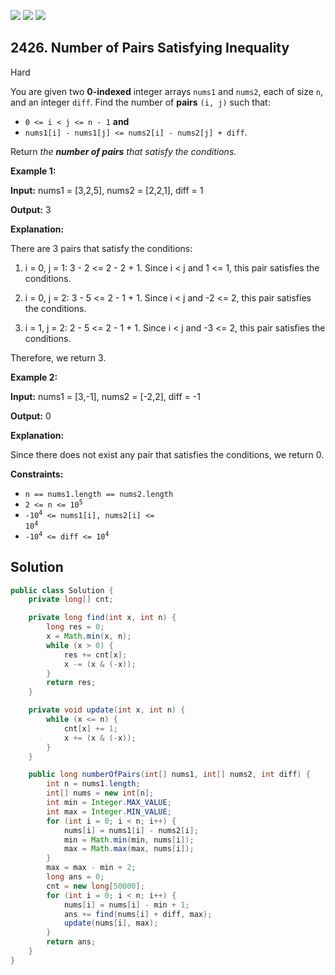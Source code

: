 [![](https://img.shields.io/github/stars/javadev/LeetCode-in-Java?label=Stars&style=flat-square)](https://github.com/javadev/LeetCode-in-Java)
[![](https://img.shields.io/github/forks/javadev/LeetCode-in-Java?label=Fork%20me%20on%20GitHub%20&style=flat-square)](https://github.com/javadev/LeetCode-in-Java/fork)
[![](https://img.shields.io/badge/-LeetCode%20in%20Kotlin-blue?style=flat-square)](https://github.com/javadev/LeetCode-in-Kotlin)

## 2426\. Number of Pairs Satisfying Inequality

Hard

You are given two **0-indexed** integer arrays `nums1` and `nums2`, each of size `n`, and an integer `diff`. Find the number of **pairs** `(i, j)` such that:

*   `0 <= i < j <= n - 1` **and**
*   `nums1[i] - nums1[j] <= nums2[i] - nums2[j] + diff`.

Return _the **number of pairs** that satisfy the conditions._

**Example 1:**

**Input:** nums1 = [3,2,5], nums2 = [2,2,1], diff = 1

**Output:** 3

**Explanation:**

There are 3 pairs that satisfy the conditions:

1. i = 0, j = 1: 3 - 2 <= 2 - 2 + 1. Since i < j and 1 <= 1, this pair satisfies the conditions.

2. i = 0, j = 2: 3 - 5 <= 2 - 1 + 1. Since i < j and -2 <= 2, this pair satisfies the conditions.

3. i = 1, j = 2: 2 - 5 <= 2 - 1 + 1. Since i < j and -3 <= 2, this pair satisfies the conditions.

Therefore, we return 3. 

**Example 2:**

**Input:** nums1 = [3,-1], nums2 = [-2,2], diff = -1

**Output:** 0

**Explanation:**

Since there does not exist any pair that satisfies the conditions, we return 0. 

**Constraints:**

*   `n == nums1.length == nums2.length`
*   <code>2 <= n <= 10<sup>5</sup></code>
*   <code>-10<sup>4</sup> <= nums1[i], nums2[i] <= 10<sup>4</sup></code>
*   <code>-10<sup>4</sup> <= diff <= 10<sup>4</sup></code>

## Solution

```java
public class Solution {
    private long[] cnt;

    private long find(int x, int n) {
        long res = 0;
        x = Math.min(x, n);
        while (x > 0) {
            res += cnt[x];
            x -= (x & (-x));
        }
        return res;
    }

    private void update(int x, int n) {
        while (x <= n) {
            cnt[x] += 1;
            x += (x & (-x));
        }
    }

    public long numberOfPairs(int[] nums1, int[] nums2, int diff) {
        int n = nums1.length;
        int[] nums = new int[n];
        int min = Integer.MAX_VALUE;
        int max = Integer.MIN_VALUE;
        for (int i = 0; i < n; i++) {
            nums[i] = nums1[i] - nums2[i];
            min = Math.min(min, nums[i]);
            max = Math.max(max, nums[i]);
        }
        max = max - min + 2;
        long ans = 0;
        cnt = new long[50000];
        for (int i = 0; i < n; i++) {
            nums[i] = nums[i] - min + 1;
            ans += find(nums[i] + diff, max);
            update(nums[i], max);
        }
        return ans;
    }
}
```